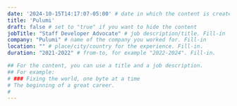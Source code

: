 ```yaml
---
date: '2024-10-15T14:17:07-05:00' # date in which the content is created - defaults to "today"
title: 'Pulumi'
draft: false # set to "true" if you want to hide the content 
jobTitle: "Staff Developer Advocate" # job description/title. Fill-in
company: "Pulumi" # name of the company you worked for. Fill-in
location: "" # place/city/country for the experience. Fill-in.
duration: "2021-2022" # from-to, for example "2022-2024". Fill-in.

## For the content, you can use a title and a job description.
## For example:
# ### Fixing the world, one byte at a time
# The beginning of a great career. 
# 
---
```

